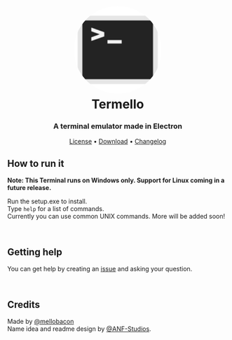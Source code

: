 <h1 align="center" style="position: relative;">
  <img width="200" style="border-radius: 50%;" src="./src/Icons/Terminal.png" alt="Termello's Icon" /><br>
  Termello
</h1>

<h3 align="center">A terminal emulator made in Electron</h3>

<p align="center">
  <a href="https://github.com/mellobacon/Termello/blob/master/LICENSE">License</a> •
  <a href="https://github.com/mellobacon/Termello/releases">Download</a> •
  <a href="https://github.com/mellobacon/Termello/blob/master/CHANGELOG.md">Changelog</a>
</p>

<div>
  <h2>How to run it</h2>
  <strong>Note: This Terminal runs on Windows only. Support for Linux coming in a future release.</strong>
  <p>Run the setup.exe to install.<br/>Type <code>help</code> for a list of commands.
  <br/>Currently you can use common UNIX commands. More will be added soon!</p>
</div>

<br/>

<div>
<h2>Getting help</h2>
<p>You can get help by creating an <a href="https://github.com/mellobacon/Termello/issues/new/choose">issue</a> and asking your question.</p>
</div>

<br/>

<h2>Credits</h2>

<p>Made by <a href="https://github.com/mellobacon">@mellobacon</a>
<br/>Name idea and readme design by <a href="https://github.com/ANF-Studios">@ANF-Studios</a>.</p>
